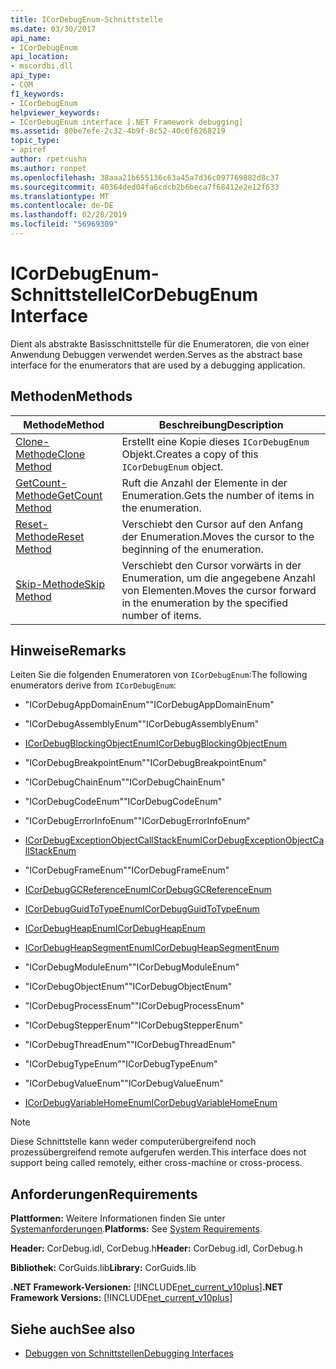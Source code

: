 ```yaml
---
title: ICorDebugEnum-Schnittstelle
ms.date: 03/30/2017
api_name:
- ICorDebugEnum
api_location:
- mscordbi.dll
api_type:
- COM
f1_keywords:
- ICorDebugEnum
helpviewer_keywords:
- ICorDebugEnum interface [.NET Framework debugging]
ms.assetid: 80be7efe-2c32-4b9f-8c52-40c6f6268219
topic_type:
- apiref
author: rpetrusha
ms.author: ronpet
ms.openlocfilehash: 38aaa21b655136c63a45a7d36c097769882d8c37
ms.sourcegitcommit: 40364ded04fa6cdcb2b6beca7f68412e2e12f633
ms.translationtype: MT
ms.contentlocale: de-DE
ms.lasthandoff: 02/28/2019
ms.locfileid: "56969309"
---
```

# <a name="icordebugenum-interface"></a><span data-ttu-id="63c4d-102">ICorDebugEnum-Schnittstelle</span><span class="sxs-lookup"><span data-stu-id="63c4d-102">ICorDebugEnum Interface</span></span>

<span data-ttu-id="63c4d-103">Dient als abstrakte Basisschnittstelle für die Enumeratoren, die von einer Anwendung Debuggen verwendet werden.</span><span class="sxs-lookup"><span data-stu-id="63c4d-103">Serves as the abstract base interface for the enumerators that are used by a debugging application.</span></span>  
  
## <a name="methods"></a><span data-ttu-id="63c4d-104">Methoden</span><span class="sxs-lookup"><span data-stu-id="63c4d-104">Methods</span></span>  
  
|<span data-ttu-id="63c4d-105">Methode</span><span class="sxs-lookup"><span data-stu-id="63c4d-105">Method</span></span>|<span data-ttu-id="63c4d-106">Beschreibung</span><span class="sxs-lookup"><span data-stu-id="63c4d-106">Description</span></span>|  
|------------|-----------------|  
|[<span data-ttu-id="63c4d-107">Clone-Methode</span><span class="sxs-lookup"><span data-stu-id="63c4d-107">Clone Method</span></span>](../../../../docs/framework/unmanaged-api/debugging/icordebugenum-clone-method.md)|<span data-ttu-id="63c4d-108">Erstellt eine Kopie dieses `ICorDebugEnum` Objekt.</span><span class="sxs-lookup"><span data-stu-id="63c4d-108">Creates a copy of this `ICorDebugEnum` object.</span></span>|  
|[<span data-ttu-id="63c4d-109">GetCount-Methode</span><span class="sxs-lookup"><span data-stu-id="63c4d-109">GetCount Method</span></span>](../../../../docs/framework/unmanaged-api/debugging/icordebugenum-getcount-method.md)|<span data-ttu-id="63c4d-110">Ruft die Anzahl der Elemente in der Enumeration.</span><span class="sxs-lookup"><span data-stu-id="63c4d-110">Gets the number of items in the enumeration.</span></span>|  
|[<span data-ttu-id="63c4d-111">Reset-Methode</span><span class="sxs-lookup"><span data-stu-id="63c4d-111">Reset Method</span></span>](../../../../docs/framework/unmanaged-api/debugging/icordebugenum-reset-method.md)|<span data-ttu-id="63c4d-112">Verschiebt den Cursor auf den Anfang der Enumeration.</span><span class="sxs-lookup"><span data-stu-id="63c4d-112">Moves the cursor to the beginning of the enumeration.</span></span>|  
|[<span data-ttu-id="63c4d-113">Skip-Methode</span><span class="sxs-lookup"><span data-stu-id="63c4d-113">Skip Method</span></span>](../../../../docs/framework/unmanaged-api/debugging/icordebugenum-skip-method.md)|<span data-ttu-id="63c4d-114">Verschiebt den Cursor vorwärts in der Enumeration, um die angegebene Anzahl von Elementen.</span><span class="sxs-lookup"><span data-stu-id="63c4d-114">Moves the cursor forward in the enumeration by the specified number of items.</span></span>|  
  
## <a name="remarks"></a><span data-ttu-id="63c4d-115">Hinweise</span><span class="sxs-lookup"><span data-stu-id="63c4d-115">Remarks</span></span>  
 <span data-ttu-id="63c4d-116">Leiten Sie die folgenden Enumeratoren von `ICorDebugEnum`:</span><span class="sxs-lookup"><span data-stu-id="63c4d-116">The following enumerators derive from `ICorDebugEnum`:</span></span>  
  
-   <span data-ttu-id="63c4d-117">"ICorDebugAppDomainEnum"</span><span class="sxs-lookup"><span data-stu-id="63c4d-117">"ICorDebugAppDomainEnum"</span></span>  
  
-   <span data-ttu-id="63c4d-118">"ICorDebugAssemblyEnum"</span><span class="sxs-lookup"><span data-stu-id="63c4d-118">"ICorDebugAssemblyEnum"</span></span>  
  
-   [<span data-ttu-id="63c4d-119">ICorDebugBlockingObjectEnum</span><span class="sxs-lookup"><span data-stu-id="63c4d-119">ICorDebugBlockingObjectEnum</span></span>](../../../../docs/framework/unmanaged-api/debugging/icordebugblockingobjectenum-interface.md)  
  
-   <span data-ttu-id="63c4d-120">"ICorDebugBreakpointEnum"</span><span class="sxs-lookup"><span data-stu-id="63c4d-120">"ICorDebugBreakpointEnum"</span></span>  
  
-   <span data-ttu-id="63c4d-121">"ICorDebugChainEnum"</span><span class="sxs-lookup"><span data-stu-id="63c4d-121">"ICorDebugChainEnum"</span></span>  
  
-   <span data-ttu-id="63c4d-122">"ICorDebugCodeEnum"</span><span class="sxs-lookup"><span data-stu-id="63c4d-122">"ICorDebugCodeEnum"</span></span>  
  
-   <span data-ttu-id="63c4d-123">"ICorDebugErrorInfoEnum"</span><span class="sxs-lookup"><span data-stu-id="63c4d-123">"ICorDebugErrorInfoEnum"</span></span>  
  
-   [<span data-ttu-id="63c4d-124">ICorDebugExceptionObjectCallStackEnum</span><span class="sxs-lookup"><span data-stu-id="63c4d-124">ICorDebugExceptionObjectCallStackEnum</span></span>](../../../../docs/framework/unmanaged-api/debugging/icordebugexceptionobjectcallstackenum-interface.md)  
  
-   <span data-ttu-id="63c4d-125">"ICorDebugFrameEnum"</span><span class="sxs-lookup"><span data-stu-id="63c4d-125">"ICorDebugFrameEnum"</span></span>  
  
-   [<span data-ttu-id="63c4d-126">ICorDebugGCReferenceEnum</span><span class="sxs-lookup"><span data-stu-id="63c4d-126">ICorDebugGCReferenceEnum</span></span>](../../../../docs/framework/unmanaged-api/debugging/icordebuggcreferenceenum-interface.md)  
  
-   [<span data-ttu-id="63c4d-127">ICorDebugGuidToTypeEnum</span><span class="sxs-lookup"><span data-stu-id="63c4d-127">ICorDebugGuidToTypeEnum</span></span>](../../../../docs/framework/unmanaged-api/debugging/icordebugguidtotypeenum-interface.md)  
  
-   [<span data-ttu-id="63c4d-128">ICorDebugHeapEnum</span><span class="sxs-lookup"><span data-stu-id="63c4d-128">ICorDebugHeapEnum</span></span>](../../../../docs/framework/unmanaged-api/debugging/icordebugheapenum-interface.md)  
  
-   [<span data-ttu-id="63c4d-129">ICorDebugHeapSegmentEnum</span><span class="sxs-lookup"><span data-stu-id="63c4d-129">ICorDebugHeapSegmentEnum</span></span>](../../../../docs/framework/unmanaged-api/debugging/icordebugheapsegmentenum-interface.md)  
  
-   <span data-ttu-id="63c4d-130">"ICorDebugModuleEnum"</span><span class="sxs-lookup"><span data-stu-id="63c4d-130">"ICorDebugModuleEnum"</span></span>  
  
-   <span data-ttu-id="63c4d-131">"ICorDebugObjectEnum"</span><span class="sxs-lookup"><span data-stu-id="63c4d-131">"ICorDebugObjectEnum"</span></span>  
  
-   <span data-ttu-id="63c4d-132">"ICorDebugProcessEnum"</span><span class="sxs-lookup"><span data-stu-id="63c4d-132">"ICorDebugProcessEnum"</span></span>  
  
-   <span data-ttu-id="63c4d-133">"ICorDebugStepperEnum"</span><span class="sxs-lookup"><span data-stu-id="63c4d-133">"ICorDebugStepperEnum"</span></span>  
  
-   <span data-ttu-id="63c4d-134">"ICorDebugThreadEnum"</span><span class="sxs-lookup"><span data-stu-id="63c4d-134">"ICorDebugThreadEnum"</span></span>  
  
-   <span data-ttu-id="63c4d-135">"ICorDebugTypeEnum"</span><span class="sxs-lookup"><span data-stu-id="63c4d-135">"ICorDebugTypeEnum"</span></span>  
  
-   <span data-ttu-id="63c4d-136">"ICorDebugValueEnum"</span><span class="sxs-lookup"><span data-stu-id="63c4d-136">"ICorDebugValueEnum"</span></span>  
  
-   [<span data-ttu-id="63c4d-137">ICorDebugVariableHomeEnum</span><span class="sxs-lookup"><span data-stu-id="63c4d-137">ICorDebugVariableHomeEnum</span></span>](../../../../docs/framework/unmanaged-api/debugging/icordebugvariablehomeenum-interface.md)  
  
> [!NOTE]
>  <span data-ttu-id="63c4d-138">Diese Schnittstelle kann weder computerübergreifend noch prozessübergreifend remote aufgerufen werden.</span><span class="sxs-lookup"><span data-stu-id="63c4d-138">This interface does not support being called remotely, either cross-machine or cross-process.</span></span>  
  
## <a name="requirements"></a><span data-ttu-id="63c4d-139">Anforderungen</span><span class="sxs-lookup"><span data-stu-id="63c4d-139">Requirements</span></span>  
 <span data-ttu-id="63c4d-140">**Plattformen:** Weitere Informationen finden Sie unter [Systemanforderungen](../../../../docs/framework/get-started/system-requirements.md).</span><span class="sxs-lookup"><span data-stu-id="63c4d-140">**Platforms:** See [System Requirements](../../../../docs/framework/get-started/system-requirements.md).</span></span>  
  
 <span data-ttu-id="63c4d-141">**Header:** CorDebug.idl, CorDebug.h</span><span class="sxs-lookup"><span data-stu-id="63c4d-141">**Header:** CorDebug.idl, CorDebug.h</span></span>  
  
 <span data-ttu-id="63c4d-142">**Bibliothek:** CorGuids.lib</span><span class="sxs-lookup"><span data-stu-id="63c4d-142">**Library:** CorGuids.lib</span></span>  
  
 <span data-ttu-id="63c4d-143">**.NET Framework-Versionen:** [!INCLUDE[net_current_v10plus](../../../../includes/net-current-v10plus-md.md)]</span><span class="sxs-lookup"><span data-stu-id="63c4d-143">**.NET Framework Versions:** [!INCLUDE[net_current_v10plus](../../../../includes/net-current-v10plus-md.md)]</span></span>  
  
## <a name="see-also"></a><span data-ttu-id="63c4d-144">Siehe auch</span><span class="sxs-lookup"><span data-stu-id="63c4d-144">See also</span></span>
- [<span data-ttu-id="63c4d-145">Debuggen von Schnittstellen</span><span class="sxs-lookup"><span data-stu-id="63c4d-145">Debugging Interfaces</span></span>](../../../../docs/framework/unmanaged-api/debugging/debugging-interfaces.md)
